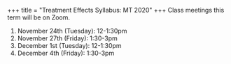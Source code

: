 +++
title = "Treatment Effects Syllabus: MT 2020"
+++
Class meetings this term will be on Zoom.
1. November 24th (Tuesday): 12-1:30pm
2. November 27th (Friday): 1:30-3pm
3. December 1st (Tuesday): 12-1:30pm
4. December 4th (Friday): 1:30-3pm
